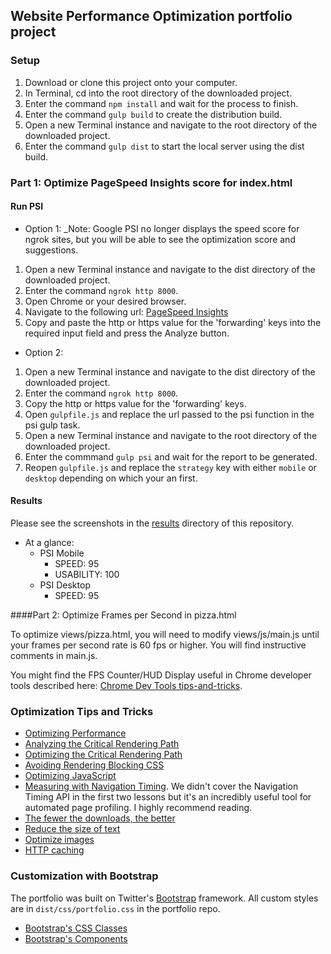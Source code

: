 ## Website Performance Optimization portfolio project

### Setup

1. Download or clone this project onto your computer.
2. In Terminal, cd into the root directory of the downloaded project.
3. Enter the command `npm install` and wait for the process to finish.
4. Enter the command `gulp build` to create the distribution build.
5. Open a new Terminal instance and navigate to the root directory of the downloaded project.
6. Enter the command `gulp dist` to start the local server using the dist build.

### Part 1: Optimize PageSpeed Insights score for index.html

#### Run PSI

- Option 1:
_Note: Google PSI no longer displays the speed score for ngrok sites, but you will be able to see the optimization score and suggestions.

1. Open a new Terminal instance and navigate to the dist directory of the downloaded project.
2. Enter the command `ngrok http 8000`.
3. Open Chrome or your desired browser.
4. Navigate to the following url: [PageSpeed Insights](https://developers.google.com/speed/pagespeed/insights/)
5. Copy and paste the http or https value for the 'forwarding' keys into the required input field and press the Analyze button.

- Option 2:
1. Open a new Terminal instance and navigate to the dist directory of the downloaded project.
2. Enter the command `ngrok http 8000`.
3. Copy the http or https value for the 'forwarding' keys.
4. Open `gulpfile.js` and replace the url passed to the psi function in the psi gulp task.
5. Open a new Terminal instance and navigate to the root directory of the downloaded project.
6. Enter the commmand `gulp psi` and wait for the report to be generated.
7. Reopen `gulpfile.js` and replace the `strategy` key with either `mobile` or `desktop` depending on which your an first.

#### Results

Please see the screenshots in the [results](./results) directory of this repository.

- At a glance:
	- PSI Mobile
		- SPEED: 95
		- USABILITY: 100
	- PSI Desktop
		- SPEED: 95


####Part 2: Optimize Frames per Second in pizza.html

To optimize views/pizza.html, you will need to modify views/js/main.js until your frames per second rate is 60 fps or higher. You will find instructive comments in main.js. 

You might find the FPS Counter/HUD Display useful in Chrome developer tools described here: [Chrome Dev Tools tips-and-tricks](https://developer.chrome.com/devtools/docs/tips-and-tricks).

### Optimization Tips and Tricks
* [Optimizing Performance](https://developers.google.com/web/fundamentals/performance/ "web performance")
* [Analyzing the Critical Rendering Path](https://developers.google.com/web/fundamentals/performance/critical-rendering-path/analyzing-crp.html "analyzing crp")
* [Optimizing the Critical Rendering Path](https://developers.google.com/web/fundamentals/performance/critical-rendering-path/optimizing-critical-rendering-path.html "optimize the crp!")
* [Avoiding Rendering Blocking CSS](https://developers.google.com/web/fundamentals/performance/critical-rendering-path/render-blocking-css.html "render blocking css")
* [Optimizing JavaScript](https://developers.google.com/web/fundamentals/performance/critical-rendering-path/adding-interactivity-with-javascript.html "javascript")
* [Measuring with Navigation Timing](https://developers.google.com/web/fundamentals/performance/critical-rendering-path/measure-crp.html "nav timing api"). We didn't cover the Navigation Timing API in the first two lessons but it's an incredibly useful tool for automated page profiling. I highly recommend reading.
* <a href="https://developers.google.com/web/fundamentals/performance/optimizing-content-efficiency/eliminate-downloads.html">The fewer the downloads, the better</a>
* <a href="https://developers.google.com/web/fundamentals/performance/optimizing-content-efficiency/optimize-encoding-and-transfer.html">Reduce the size of text</a>
* <a href="https://developers.google.com/web/fundamentals/performance/optimizing-content-efficiency/image-optimization.html">Optimize images</a>
* <a href="https://developers.google.com/web/fundamentals/performance/optimizing-content-efficiency/http-caching.html">HTTP caching</a>

### Customization with Bootstrap
The portfolio was built on Twitter's <a href="http://getbootstrap.com/">Bootstrap</a> framework. All custom styles are in `dist/css/portfolio.css` in the portfolio repo.

* <a href="http://getbootstrap.com/css/">Bootstrap's CSS Classes</a>
* <a href="http://getbootstrap.com/components/">Bootstrap's Components</a>
